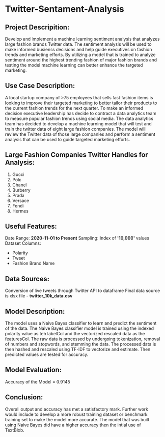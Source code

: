 # Twitter-Sentament-Analysis

## Project Descripition:
Develop and implement a machine learning sentiment analysis that analyzes large fashion brands Twitter data. The sentiment analysis will be used to make informed busienss decisions and help guide executives on fashion trends and marketing efforts. By utilizing a model that is trained to analyze sentiment around the highest trending fashion of major fashion brands and testing the model machine learning can better enhance the targeted marketing. 

## Use Case Description:
A local startup company of >75 employees that sells fast fashion items is looking to improve their targeted marketing to better tailor their products to the current fashion trends for the next quarter. To make an informed decision executive leadership has decide to contract a data analytics team to measure popular fashion trends using social media. The data analytics team has decided to develop a machine learning model that will test and train the twitter data of eight large fashion companies. The model will review the Twitter data of those large companies and perform a sentiment analysis that can be used to guide targeted marketing efforts. 

## Large Fashion Companies Twitter Handles for Analysis:
1. Gucci
2. Polo
3. Chanel
4. Burberry
5. Prada
6. Versace
7. Fendi
8. Hermes

## Useful Features:
Date Range: **2020-11-01 to Present**
Sampling: Index of **'10,000'** values
Dataset Columns:
- Polarity
- Tweet
- Fashion Brand Name

## Data Sources:
Conversion of live tweets through Twitter API to dataframe
Final data source is xlsx file - **twitter_10k_data.csv**

## Model Description:
The model uses a Naive Bayes classifier to learn and predict the sentiment of the data. The Naive Bayes classifier model is trained using the indexed polarity value as teh labelCol and the vectorized rescaled data as the featuresCol. The raw data is processed by undergoing tokenization, removal of numbers and stopwords, and stemming the data. The processed data is then hashed and rescaled using TF-IDF to vectorize and estimate. Then predicted values are tested for accuracy. 

## Model Evaluation:
Accuracy of the Model = 0.9145

## Conclusion:
Overall output and accuracy has met a satisfactory mark. Further work would include to develop a more robust training dataset or benchmark training set to make the model more accurate. The model that was built using Naive Bayes did have a higher accuracy then the intial use of TextBlob. 

